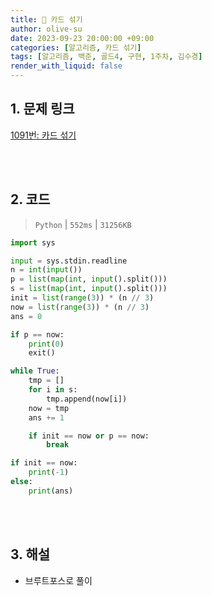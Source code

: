 ```yaml
---
title: 🐣 카드 섞기
author: olive-su
date: 2023-09-23 20:00:00 +09:00
categories: [알고리즘, 카드 섞기]
tags: [알고리즘, 백준, 골드4, 구현, 1주차, 김수경]
render_with_liquid: false
---
```


## 1. 문제 링크

[1091번: 카드 섞기](https://www.acmicpc.net/problem/1091)

<br>
<br>

## 2. 코드

> `Python` | `552ms` | `31256KB`

```python
import sys

input = sys.stdin.readline
n = int(input())
p = list(map(int, input().split()))
s = list(map(int, input().split()))
init = list(range(3)) * (n // 3)
now = list(range(3)) * (n // 3)
ans = 0

if p == now:
    print(0)
    exit()

while True:
    tmp = []
    for i in s:
        tmp.append(now[i])
    now = tmp
    ans += 1

    if init == now or p == now:
        break

if init == now:
    print(-1)
else:
    print(ans)
```

<br>
<br>

## 3. 해설

- 브루트포스로 풀이
